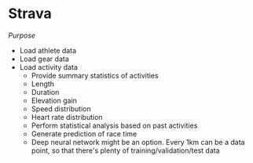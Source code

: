 # Strava

*Purpose*
- Load athlete data
- Load gear data
- Load activity data
  - Provide summary statistics of activities
   - Length
   - Duration
   - Elevation gain
   - Speed distribution
   - Heart rate distribution
  - Perform statistical analysis based on past activities
   - Generate prediction of race time
    - Deep neural network might be an option. Every 1km can be a data point, so that there's plenty of training/validation/test data
